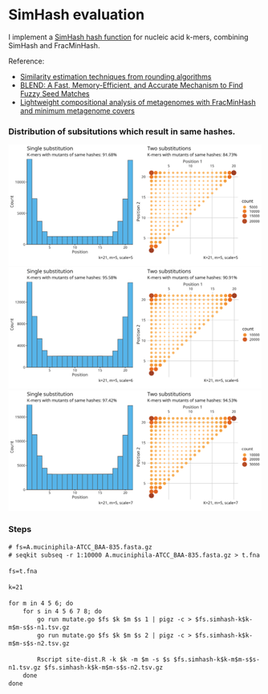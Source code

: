 
# SimHash evaluation

I implement a [SimHash hash function](https://github.com/shenwei356/bio/tree/master/sketches)
for nucleic acid k-mers, combining SimHash and FracMinHash. 

Reference:
- [Similarity estimation techniques from rounding algorithms](https://dl.acm.org/doi/10.1145/509907.509965)
- [BLEND: A Fast, Memory-Efficient, and Accurate Mechanism to Find Fuzzy Seed Matches](https://arxiv.org/abs/2112.08687)
- [Lightweight compositional analysis of metagenomes with FracMinHash and minimum metagenome covers](https://www.biorxiv.org/content/10.1101/2022.01.11.475838v2)

### Distribution of subsitutions which result in same hashes.

![](t.fna.simhash-k21-m5-s5-n1.tsv.gz.jpg)
![](t.fna.simhash-k21-m5-s6-n1.tsv.gz.jpg)
![](t.fna.simhash-k21-m5-s7-n1.tsv.gz.jpg)

### Steps

    # fs=A.muciniphila-ATCC_BAA-835.fasta.gz
    # seqkit subseq -r 1:10000 A.muciniphila-ATCC_BAA-835.fasta.gz > t.fna
    
    fs=t.fna
    
    k=21
    
    for m in 4 5 6; do
        for s in 4 5 6 7 8; do
            go run mutate.go $fs $k $m $s 1 | pigz -c > $fs.simhash-k$k-m$m-s$s-n1.tsv.gz
            go run mutate.go $fs $k $m $s 2 | pigz -c > $fs.simhash-k$k-m$m-s$s-n2.tsv.gz
            
            Rscript site-dist.R -k $k -m $m -s $s $fs.simhash-k$k-m$m-s$s-n1.tsv.gz $fs.simhash-k$k-m$m-s$s-n2.tsv.gz
        done
    done
    
